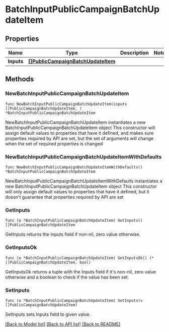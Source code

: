 # BatchInputPublicCampaignBatchUpdateItem

## Properties

Name | Type | Description | Notes
------------ | ------------- | ------------- | -------------
**Inputs** | [**[]PublicCampaignBatchUpdateItem**](PublicCampaignBatchUpdateItem.md) |  | 

## Methods

### NewBatchInputPublicCampaignBatchUpdateItem

`func NewBatchInputPublicCampaignBatchUpdateItem(inputs []PublicCampaignBatchUpdateItem, ) *BatchInputPublicCampaignBatchUpdateItem`

NewBatchInputPublicCampaignBatchUpdateItem instantiates a new BatchInputPublicCampaignBatchUpdateItem object
This constructor will assign default values to properties that have it defined,
and makes sure properties required by API are set, but the set of arguments
will change when the set of required properties is changed

### NewBatchInputPublicCampaignBatchUpdateItemWithDefaults

`func NewBatchInputPublicCampaignBatchUpdateItemWithDefaults() *BatchInputPublicCampaignBatchUpdateItem`

NewBatchInputPublicCampaignBatchUpdateItemWithDefaults instantiates a new BatchInputPublicCampaignBatchUpdateItem object
This constructor will only assign default values to properties that have it defined,
but it doesn't guarantee that properties required by API are set

### GetInputs

`func (o *BatchInputPublicCampaignBatchUpdateItem) GetInputs() []PublicCampaignBatchUpdateItem`

GetInputs returns the Inputs field if non-nil, zero value otherwise.

### GetInputsOk

`func (o *BatchInputPublicCampaignBatchUpdateItem) GetInputsOk() (*[]PublicCampaignBatchUpdateItem, bool)`

GetInputsOk returns a tuple with the Inputs field if it's non-nil, zero value otherwise
and a boolean to check if the value has been set.

### SetInputs

`func (o *BatchInputPublicCampaignBatchUpdateItem) SetInputs(v []PublicCampaignBatchUpdateItem)`

SetInputs sets Inputs field to given value.



[[Back to Model list]](../README.md#documentation-for-models) [[Back to API list]](../README.md#documentation-for-api-endpoints) [[Back to README]](../README.md)


